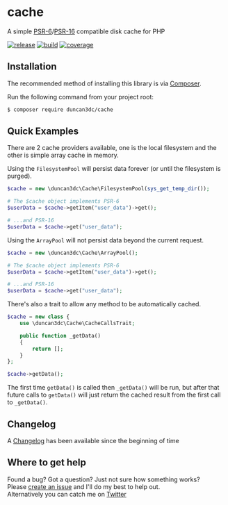 # cache
A simple [PSR-6](http://www.php-fig.org/psr/psr-6/)/[PSR-16](http://www.php-fig.org/psr/psr-16/) compatible disk cache for PHP
 
[![release](https://poser.pugx.org/duncan3dc/cache/version.svg)](https://packagist.org/packages/duncan3dc/cache)
[![build](https://travis-ci.org/duncan3dc/cache.svg?branch=master)](https://travis-ci.org/duncan3dc/cache)
[![coverage](https://codecov.io/gh/duncan3dc/cache/graph/badge.svg)](https://codecov.io/gh/duncan3dc/cache)


## Installation

The recommended method of installing this library is via [Composer](//getcomposer.org/).

Run the following command from your project root:

```bash
$ composer require duncan3dc/cache
```


## Quick Examples

There are 2 cache providers available, one is the local filesystem and the other is simple array cache in memory.

Using the `FilesystemPool` will persist data forever (or until the filesystem is purged).

```php
$cache = new \duncan3dc\Cache\FilesystemPool(sys_get_temp_dir());

# The $cache object implements PSR-6
$userData = $cache->getItem("user_data")->get();

# ...and PSR-16
$userData = $cache->get("user_data");
```

Using the `ArrayPool` will not persist data beyond the current request.

```php
$cache = new \duncan3dc\Cache\ArrayPool();

# The $cache object implements PSR-6
$userData = $cache->getItem("user_data")->get();

# ...and PSR-16
$userData = $cache->get("user_data");
```

There's also a trait to allow any method to be automatically cached.

```php
$cache = new class {
    use \duncan3dc\Cache\CacheCallsTrait;

    public function _getData()
    {
        return [];
    }
};

$cache->getData();
```

The first time `getData()` is called then `_getData()` will be run, but after that future calls to `getData()` will just return the cached result from the first call to `_getData()`.


## Changelog
A [Changelog](CHANGELOG.md) has been available since the beginning of time


## Where to get help
Found a bug? Got a question? Just not sure how something works?  
Please [create an issue](//github.com/duncan3dc/cache/issues) and I'll do my best to help out.  
Alternatively you can catch me on [Twitter](https://twitter.com/duncan3dc)
